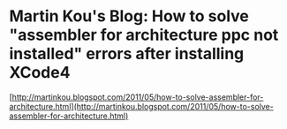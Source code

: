 <!--
id: 6492796850
link: http://tumblr.atmos.org/post/6492796850/martin-kous-blog-how-to-solve-assembler-for
slug: martin-kous-blog-how-to-solve-assembler-for
date: Mon Jun 13 2011 10:47:33 GMT-0700 (PDT)
publish: 2011-06-013
tags: 
title: Martin Kou's Blog: How to solve "assembler for architecture ppc not installed" errors after installing XCode4
-->


Martin Kou's Blog: How to solve "assembler for architecture ppc not installed" errors after installing XCode4
=============================================================================================================

[http://martinkou.blogspot.com/2011/05/how-to-solve-assembler-for-architecture.html](http://martinkou.blogspot.com/2011/05/how-to-solve-assembler-for-architecture.html)

